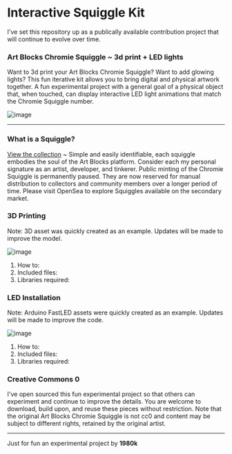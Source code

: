 # Interactive Squiggle Kit

I've set this repository up as a publically available contribution project that will continue to evolve over time.

### Art Blocks Chromie Squiggle ~ 3d print + LED lights

Want to 3d print your Art Blocks Chromie Squiggle? Want to add glowing lights? This fun iterative kit allows you to bring digital and physical artwork together. A fun experimental project with a general goal of a physical object that, when touched, can display interactive LED light animations that match the Chromie Squiggle number.

![image](https://github.com/davidbanthony/Interactive-Squiggle-Kit/blob/main/repo.jpg?raw=true)

-------------

### What is a Squiggle?

[View the collection](hhttps://www.artblocks.io/collections/curated/projects/0x059edd72cd353df5106d2b9cc5ab83a52287ac3a/0) ~ 
Simple and easily identifiable, each squiggle embodies the soul of the Art Blocks platform. Consider each my personal signature as an artist, developer, and tinkerer. Public minting of the Chromie Squiggle is permanently paused. They are now reserved for manual distribution to collectors and community members over a longer period of time. Please visit OpenSea to explore Squiggles available on the secondary market.

### 3D Printing

Note: 3D asset was quickly created as an example. Updates will be made to improve the model.

![image](https://github.com/davidbanthony/Interactive-Squiggle-Kit/blob/main/assets%203D%20printing/preview-side.jpg?raw=true)

1. How to:
2. Included files:
3. Libraries required:

### LED Installation

Note: Arduino FastLED assets were quickly created as an example. Updates will be made to improve the code.

![image]()

1. How to:
2. Included files:
3. Libraries required:

### Creative Commons 0

I've open sourced this fun experimental project so that others can experiment and continue to improve the details. You are welcome to download, build upon, and reuse these pieces without restriction. Note that the original Art Blocks Chromie Squiggle is not cc0 and content may be subject to different rights, retained by the original artist. 

-------------

Just for fun an experimental project by **1980k**
